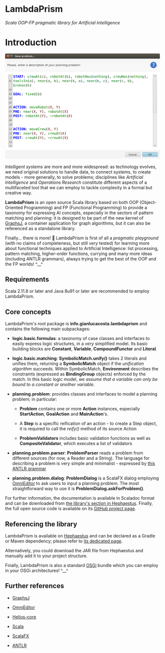 # LambdaPrism

*Scala OOP-FP pragmatic library for Artificial Intelligence*


# Introduction


![Planning problem dialog screenshot](screenshots/PlanningProblemDialog.png)

*Intelligent systems* are more and more widespread: as technology evolves, we need original solutions to handle data, to connect systems, to create models - more generally, to solve problems; disciplines like *Artificial Intelligence* and *Operations Research* constitute different aspects of a multifaceted tool that we can employ to tackle complexity in a formal but creative way.


**LambdaPrism** is an open source Scala library based on both OOP (Object-Oriented Programming) and FP (Functional Programming) to provide a taxonomy for expressing AI concepts, especially in the sectors of pattern matching and planning: it is designed to be part of the new kernel of [GraphsJ](http://gianlucacosta.info/GraphsJ/), a container application for graph algorithms, but it can also be referenced as a standalone library.

Finally... there is more! :ghost: LambdaPrism is first of all a *pragmatic playground* (with no claims of completeness, but still *very* tested) for learning more about functional techniques applied to Artificial Intelligence: list processing, pattern matching, higher-order functions, currying and many more ideas (including ANTLR grammars), always trying to get the best of the OOP and the FP worlds! ^\_\_^


## Requirements

Scala 2.11.8 or later and Java 8u91 or later are recommended to employ LambdaPrism.


## Core concepts


LambdaPrism's root package is **info.gianlucacosta.lambdaprism** and contains the following main subpackages:

* **logic.basic.formulas**: a taxonomy of case classes and interfaces to easily express logic structures, in a *very* simplified model. Its basic building blocks are **Constant**, **Variable**, **CompoundFunctor** and **Literal**.

* **logic.basic.matching**: **SymbolicMatch.unify()** takes 2 literals and unifies them, returning a **SymbolicMatch** object if the *unification algorithm* succeeds. Within SymbolicMatch, **Environment** describes the constraints (expressed as **BindingGroup** objects) enforced by the match. In this basic logic model, *we assume that a variable can only be bound to a constant or another variable*.

* **planning.problem**: provides classes and interfaces to model a planning problem; in particular:
  * **Problem** contains one or more **Action** instances, especially **StartAction**, **GoalAction** and **MainAction**'s.

  * A **Step** is a specific reification of an action - to create a Step object, it is required to call the *reify()* method of its source Action

  * **ProblemValidators** includes basic validation functions as well as **CompositeValidator**, which executes a list of validators

* **planning.problem.parser**: **ProblemParser** reads a problem from different sources (for now, a Reader and a String). The language for describing a problem is very simple and minimalist - expressed by [this ANTLR grammar](src/main/antlr/PlanningProblem.g4)


* **planning.problem.dialog**: **ProblemDialog** is a ScalaFX dialog employing [OmniEditor](https://github.com/giancosta86/OmniEditor) to ask users to input a planning problem. The most straightforward way to use it is **ProblemDialog.askForProblem()**.

For further information, the documentation is available in Scaladoc format and can be downloaded from [the library's section in Hephaestus](https://bintray.com/giancosta86/Hephaestus/LambdaPrism). Finally, the full open source code is available on its [GitHub project page](https://github.com/giancosta86/LambdaPrism).


## Referencing the library

LambdaPrism is available on [Hephaestus](https://bintray.com/giancosta86/Hephaestus) and can be declared as a Gradle or Maven dependency; please refer to [its dedicated page](https://bintray.com/giancosta86/Hephaestus/LambdaPrism).

Alternatively, you could download the JAR file from Hephaestus and manually add it to your project structure.

Finally, LambdaPrism is also a standard [OSGi](http://www.slideshare.net/giancosta86/introduction-to-osgi-56290394) bundle which you can employ in your OSGi architectures! ^\_\_^



## Further references

* [GraphsJ](https://github.com/giancosta86/GraphsJ)

* [OmniEditor](https://github.com/giancosta86/OmniEditor)

* [Helios-core](https://github.com/giancosta86/Helios-core)

* [Scala](http://scala-lang.org/)

* [ScalaFX](http://scalafx.org/)

* [ANTLR](http://www.antlr.org/)
